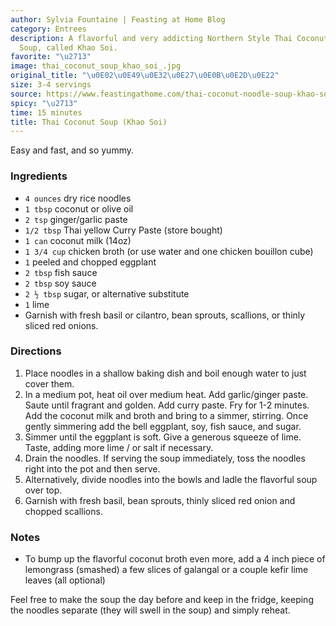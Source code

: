 ```yaml
---
author: Sylvia Fountaine | Feasting at Home Blog
category: Entrees
description: A flavorful and very addicting Northern Style Thai Coconut Curry Noodle
  Soup, called Khao Soi.
favorite: "\u2713"
image: thai_coconut_soup_khao_soi_.jpg
original_title: "\u0E02\u0E49\u0E32\u0E27\u0E0B\u0E2D\u0E22"
size: 3-4 servings
source: https://www.feastingathome.com/thai-coconut-noodle-soup-khao-soi/
spicy: "\u2713"
time: 15 minutes
title: Thai Coconut Soup (Khao Soi)
---
```


Easy and fast, and so yummy.

### Ingredients

* `4 ounces` dry rice noodles
* `1 tbsp` coconut or olive oil
* `2 tsp` ginger/garlic paste
* `1/2 tbsp` Thai yellow Curry Paste (store bought)
* `1 can` coconut milk (14oz)
* `1 3/4 cup` chicken broth (or use water and one chicken bouillon cube)
* `1` peeled and chopped eggplant
* `2 tbsp` fish sauce
* `2 tbsp` soy sauce
* `2 ½ tbsp` sugar, or alternative substitute
* `1` lime
* Garnish with fresh basil or cilantro, bean sprouts, scallions, or thinly sliced red onions.

### Directions

1. Place noodles in a shallow baking dish and boil enough water to just cover them.
2. In a medium pot, heat oil over medium heat. Add garlic/ginger paste. Saute until fragrant and golden. Add curry paste. Fry for 1-2 minutes. Add the coconut milk and broth and bring to a simmer, stirring. Once gently simmering add the bell eggplant, soy, fish sauce, and sugar.
3. Simmer until the eggplant is soft. Give a generous squeeze of lime. Taste, adding more lime / or salt if necessary.
4. Drain the noodles. If serving the soup immediately, toss the noodles right into the pot and then serve.
5. Alternatively, divide noodles into the bowls and ladle the flavorful soup over top.
6. Garnish with fresh basil, bean sprouts, thinly sliced red onion and chopped scallions.

### Notes

- To bump up the flavorful coconut broth even more, add a 4 inch piece of lemongrass (smashed) a few slices of galangal or a couple kefir lime leaves (all optional)

Feel free to make the soup the day before and keep in the fridge, keeping the noodles separate (they will swell in the soup) and simply reheat.
